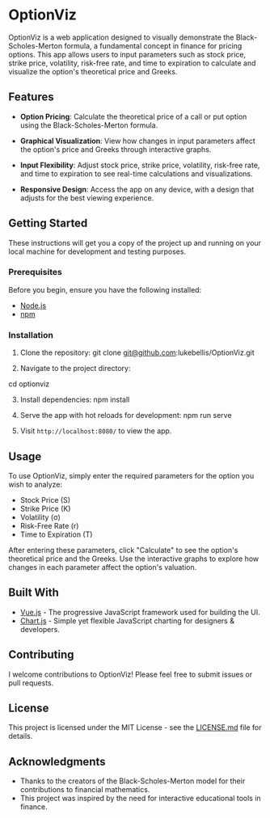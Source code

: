 # OptionViz

OptionViz is a web application designed to visually demonstrate the Black-Scholes-Merton formula, a fundamental concept in finance for pricing options. This app allows users to input parameters such as stock price, strike price, volatility, risk-free rate, and time to expiration to calculate and visualize the option's theoretical price and Greeks.

## Features

- **Option Pricing**: Calculate the theoretical price of a call or put option using the Black-Scholes-Merton formula.

- **Graphical Visualization**: View how changes in input parameters affect the option's price and Greeks through interactive graphs.

- **Input Flexibility**: Adjust stock price, strike price, volatility, risk-free rate, and time to expiration to see real-time calculations and visualizations.

- **Responsive Design**: Access the app on any device, with a design that adjusts for the best viewing experience.

## Getting Started

These instructions will get you a copy of the project up and running on your local machine for development and testing purposes.

### Prerequisites

Before you begin, ensure you have the following installed:
- [Node.js](https://nodejs.org/)
- [npm](https://www.npmjs.com/)

### Installation

1. Clone the repository:
git clone git@github.com:lukebellis/OptionViz.git

2. Navigate to the project directory:

cd optionviz


3. Install dependencies:
npm install


4. Serve the app with hot reloads for development:
npm run serve


5. Visit `http://localhost:8080/` to view the app.

## Usage

To use OptionViz, simply enter the required parameters for the option you wish to analyze:

- Stock Price (S)
- Strike Price (K)
- Volatility (σ)
- Risk-Free Rate (r)
- Time to Expiration (T)

After entering these parameters, click "Calculate" to see the option's theoretical price and the Greeks. Use the interactive graphs to explore how changes in each parameter affect the option's valuation.

## Built With

- [Vue.js](https://vuejs.org/) - The progressive JavaScript framework used for building the UI.
- [Chart.js](https://www.chartjs.org/) - Simple yet flexible JavaScript charting for designers & developers.

## Contributing

I welcome contributions to OptionViz! Please feel free to submit issues or pull requests.

## License

This project is licensed under the MIT License - see the [LICENSE.md](LICENSE.md) file for details.

## Acknowledgments

- Thanks to the creators of the Black-Scholes-Merton model for their contributions to financial mathematics.
- This project was inspired by the need for interactive educational tools in finance.